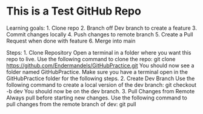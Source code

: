 # This is a Test GitHub Repo

Learning goals:
	1. Clone repo
	2. Branch off Dev branch to create a feature
	3. Commit changes locally
	4. Push changes to remote branch
	5. Create a Pull Request when done with feature
	6. Merge into main



Steps:
	1. Clone Repository
		Open a terminal in a folder where you want this repo to live.
		Use the following command to clone the repo:
			git clone https://github.com/Endermandels/GitHubPractice.git
		You should now see a folder named GitHubPractice.
		Make sure you have a terminal open in the GitHubPractice folder for the following steps.
	2. Create Dev Branch
		Use the following command to create a local version of the dev branch:
			git checkout -b dev
		You should now be on the dev branch.
	3. Pull Changes from Remote
		Always pull before starting new changes.
		Use the following command to pull changes from the remote branch of dev:
			git pull